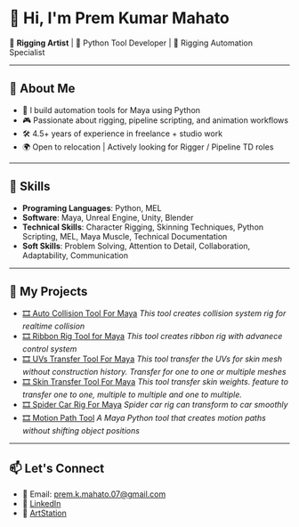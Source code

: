 # 👋 Hi, I'm Prem Kumar Mahato

🎯 **Rigging Artist** | 🐍 Python Tool Developer | 🎥 Rigging Automation Specialist

---

## 🚀 About Me

- 🔧 I build automation tools for Maya using Python
- 🎮 Passionate about rigging, pipeline scripting, and animation workflows
- 🛠️ 4.5+ years of experience in freelance + studio work
- 🌍 Open to relocation | Actively looking for Rigger / Pipeline TD roles

---

## 💪 Skills

- **Programing Languages**: Python, MEL
- **Software**:  Maya, Unreal Engine, Unity, Blender
- **Technical Skills**: Character Rigging, Skinning Techniques, Python Scripting, MEL, Maya Muscle,
 Technical Documentation
- **Soft Skills**: Problem Solving, Attention to Detail, Collaboration, Adaptability, Communication

---

## 🧪 My Projects
- [🎞️ Auto Collision Tool For Maya](https://premmahato7.gumroad.com/l/auto_collision)
  *This tool creates collision system rig for realtime collision*
- [🎞️ Ribbon Rig Tool for Maya](https://premmahato7.gumroad.com/l/ribbonRigTool)
  *This tool creates ribbon rig with advanece control system*
- [🎞️ UVs Transfer Tool For Maya](https://premmahato7.gumroad.com/l/uvTrasnfer)
  *This tool transfer the UVs for skin mesh without construction history. Transfer for one to one or multiple meshes*
- [🎞️ Skin Transfer Tool For Maya](https://premmahato7.gumroad.com/l/SkinTransfer)
  *This tool transfer skin weights. feature to transfer one to one, multiple to multiple and one to multiple.*
- [🎞️ Spider Car Rig For Maya](https://https://premmahato7.gumroad.com/l/spidercarrig)
  *Spider car rig can transform to car smoothly*
- [🎞️ Motion Path Tool](https://github.com/prem-mahato/motionPathOnPoint)
  *A Maya Python tool that creates motion paths without shifting object positions*

---

## 📫 Let's Connect

- 📧 Email: prem.k.mahato.07@gmail.com
- 🔗 [LinkedIn](https://www.linkedin.com/in/premkumarmahato/)
- 🔗 [ArtStation](https://www.artstation.com/premkumarmahato8)
